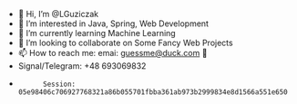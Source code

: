 - 👋 Hi, I’m @LGuziczak
- 👀 I’m interested in Java, Spring, Web Development
- 🌱 I’m currently learning Machine Learning
- 💞️ I’m looking to collaborate on Some Fancy Web Projects
- 📫 How to reach me: emai: guessme@duck.com 👀
-   Signal/Telegram: +48 693069832
-           Session: 05e98406c706927768321a86b055701fbba361ab973b2999834e8d1566a551e650

<!---
LGuziczak/LGuziczak is a ✨ special ✨ repository because its `README.md` (this file) appears on your GitHub profile.
You can click the Preview link to take a look at your changes.
--->
